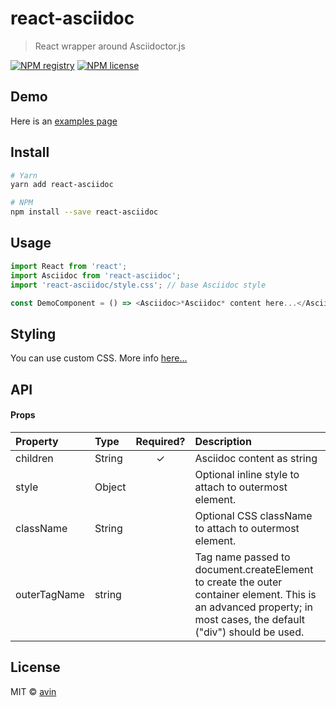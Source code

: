 # react-asciidoc

> React wrapper around Asciidoctor.js

[![NPM registry](https://img.shields.io/npm/v/react-asciidoc.svg?style=for-the-badge)](https://yarnpkg.com/en/package/react-asciidoc) [![NPM license](https://img.shields.io/badge/license-mit-red.svg?style=for-the-badge)](LICENSE)

## Demo

Here is an [examples page](https://avin.github.io/react-asciidoc)

## Install

```bash
# Yarn
yarn add react-asciidoc

# NPM
npm install --save react-asciidoc
```

## Usage

```js
import React from 'react';
import Asciidoc from 'react-asciidoc';
import 'react-asciidoc/style.css'; // base Asciidoc style

const DemoComponent = () => <Asciidoc>*Asciidoc* content here...</Asciidoc>;
```

## Styling

You can use custom CSS. More info [here...](https://github.com/asciidoctor/asciidoctor-stylesheet-factory)

## API

#### Props

| Property     | Type   | Required? | Description                                                                                                                                                       |
| :----------- | :----- | :-------: | :---------------------------------------------------------------------------------------------------------------------------------------------------------------- |
| children     | String |     ✓     | Asciidoc content as string                                                                                                                                        |
| style        | Object |           | Optional inline style to attach to outermost element.                                                                                                             |
| className    | String |           | Optional CSS className to attach to outermost element.                                                                                                            |
| outerTagName | string |           | Tag name passed to document.createElement to create the outer container element. This is an advanced property; in most cases, the default ("div") should be used. |

## License

MIT © [avin](https://github.com/avin)
